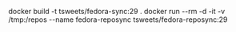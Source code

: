 docker build -t tsweets/fedora-sync:29 .
docker run --rm -d -it -v /tmp:/repos --name fedora-reposync tsweets/fedora-reposync:29